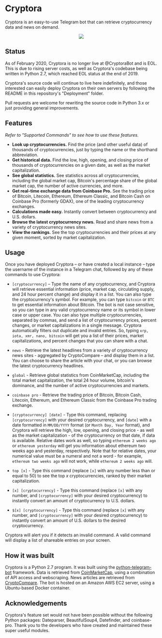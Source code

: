 # Cryptora

Cryptora is an easy-to-use Telegram bot that can retrieve cryptocurrency data and news on demand.

<p align="center">
  <img src="https://media.giphy.com/media/jRBB6gAu4PBSaXCyqw/giphy.gif">
</p>

## Status

As of February 2020, Cryptora is no longer live at @CryptoraBot and is EOL. This is due to rising server costs, as well as Cryptora's codebase being written in Python 2.7, which reached EOL status at the end of 2019.

Cryptora's source code will continue to live here indefinitely, and those interested can easily deploy Cryptora on their own servers by following the README in this repository's "Deployment" folder. 

Pull requests are welcome for rewriting the source code in Python 3.x or just providing general improvements.

## Features

*Refer to "Supported Commands" to see how to use these features.*

- **Look up cryptocurrencies.** Find the price (and other useful data) of thousands of cryptocurrencies, just by typing the name or the shorthand abbreviation.
- **Get historical data.** Find the low, high, opening, and closing price of thousands of cryptocurrencies on a given date, as well as the market capitalization.
- **See global statistics.** See statistics across all cryptocurrencies, including the global market cap, Bitcoin's percentage share of the global market cap, the number of active currencies, and more.
- **Get real-time exchange data from Coinbase Pro.** See the trading price of Bitcoin, Litecoin, Ethereum, Ethereum Classic, and Bitcoin Cash on Coinbase Pro (formerly GDAX), one of the leading cryptocurrency exchanges.
- **Calculations made easy.** Instantly convert between cryptocurrency and U.S. dollars.
- **Browse the latest cryptocurrency news.** Read and share news from a variety of cryptocurrency news sites.
- **View the rankings.** See the top cryptocurrencies and their prices at any given moment, sorted by market capitalization.

## Usage

Once you have deployed Cryptora – or have created a local instance – type the username of the instance in a Telegram chat, followed by any of these commands to use Cryptora:

- `[cryptocurrency]` – Type the name of any cryptocurrency, and Cryptora will retrieve essential information (price, market cap, circulating supply, and 24 hour percent change) and display it in a list. You can also type the cryptocurrency's symbol. For example, you can type `bitcoin` or `BTC` to get essential information about Bitcoin. The bot is not case sensitive, so you can type in any valid cryptocurrency name or its symbol in lower case or upper case. You can also type multiple cryptocurrencies, separated by commas, and send a list of cryptocurrency prices, percent changes, or market capitalizations in a single message. Cryptora automatically filters out duplicate and invalid entries. So, typing `xrp, iota, xmr, nano, bitcoin` will get you a list of their prices, market capitalizations, and percent changes that you can share with a chat.

- `news` - Retrieve the latest headlines from a variety of cryptocurrency news sites - aggregated by CryptoCompare – and display them in a list. You can choose to share the article with your chat, or you can browse the latest cryptocurrency headlines. 

- `global` - Retrieve global statistics from CoinMarketCap, including the total market capitalization, the total 24 hour volume, bitcoin's dominance, and the number of active cryptocurrencies and markets.

- `coinbase pro` - Retrieve the trading price of Bitcoin, Bitcoin Cash, Litecoin, Ethereum, and Ethereum Classic from the Coinbase Pro trading exchange.

- `[cryptocurrency] [date]` - Type this command, replacing `[cryptocurrency]` with your desired cryptocurrency, and `[date]` with a date formatted in `MM/DD/YYYY` format (or `Month Day, Year` format), and Cryptora will retrieve the high, low, opening, and closing price - as well as the market capitalization - of the cryptocurrency on that date, if data is available. Relative dates work as well, so typing `ethereum 2 weeks ago` or `ethereum yesterday` will get you information about ethereum two weeks ago and yesterday, respectively. Note that for relative dates, your numerical value must be a numeral and not a word - for example, `ethereum two weeks ago` will not work, while `ethereum 2 weeks ago` will.

- `top [x]` - Type this command (replace `[x]` with any number less than or equal to 50) to see the top *x* cryptocurrencies, ranked by their market capitalization.

- `[x] [cryptocurrency]` - Type this command (replace `[x]` with any number, and `[cryptocurrency]` with your desired cryptocurrency) to instantly convert an amount of cryptocurrency to U.S. dollars.

- `$[x] [cryptocurrency]` - Type this command (replace `[x]` with any number, and `[cryptocurrency]` with your desired cryptocurrency) to instantly convert an amount of U.S. dollars to the desired cryptocurrency.

Cryptora will alert you if it detects an invalid command. A valid command will display a list of shareable entries on your screen.

## How it was built

Cryptora is a Python 2.7 program. It was built using the [python-telegram-bot](https://github.com/python-telegram-bot/python-telegram-bot) framework. Data is retrieved from [CoinMarketCap](https://coinmarketcap.com), using a combination of API access and webscraping. News articles are retrieved from [CryptoCompare](https://cryptocompare.com). The bot is hosted on an Amazon AWS EC2 server, using a Ubuntu-based Docker container.

## Acknowledgements

Cryptora's feature set would not have been possible without the following Python packages: Dateparser, BeautifulSoup4, Datefinder, and coinbase-pro. Thank you to the developers who have created and maintained these super useful modules.
